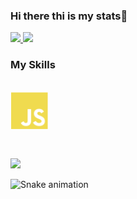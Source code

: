 ### Hi there thi is my stats👋


<div align="left">
  <a href="https://github.com/layessacosta">
  <img height="160em" src="https://github-readme-stats.vercel.app/api?username=layessacosta&show_icons=true&theme=dracula&include_all_commits=true&count_private=true"/>
  <img height="160em" src="https://github-readme-stats.vercel.app/api/top-langs/?username=jussaraalves&layout=compact&langs_count=7&theme=dark"/>
  </a>
</div> 

### My Skills
    
<div style="display: inline_block"><br/>
  <img align="center" alt="Jucs-Js" height="60" width="60" src="https://raw.githubusercontent.com/devicons/devicon/master/icons/javascript/javascript-plain.svg">
</div>

 ##
 
<br/>
 
<div>
  <a href="https://www.linkedin.com/in/layessa-carvalho-6129b41a0/" target="_blank"><img src="https://img.shields.io/badge/-LinkedIn-%230077B5?style=for-the-badge&logo=linkedin&logoColor=white" target="_blank"></a>
 
</div>
<div> 
 
   ![Snake animation](https://github.com/layessacosta/layessacosta/blob/output/github-contribution-grid-snake.svg)
 
</div>

<!--
**layessacosta/layessacosta** is a ✨ _special_ ✨ repository because its `README.md` (this file) appears on your GitHub profile.

Here are some ideas to get you started:

- 🔭 I’m currently working on ...
- 🌱 I’m currently learning ...
- 👯 I’m looking to collaborate on ...
- 🤔 I’m looking for help with ...
- 💬 Ask me about ...
- 📫 How to reach me: ...
- 😄 Pronouns: ...
- ⚡ Fun fact: ...
-->
